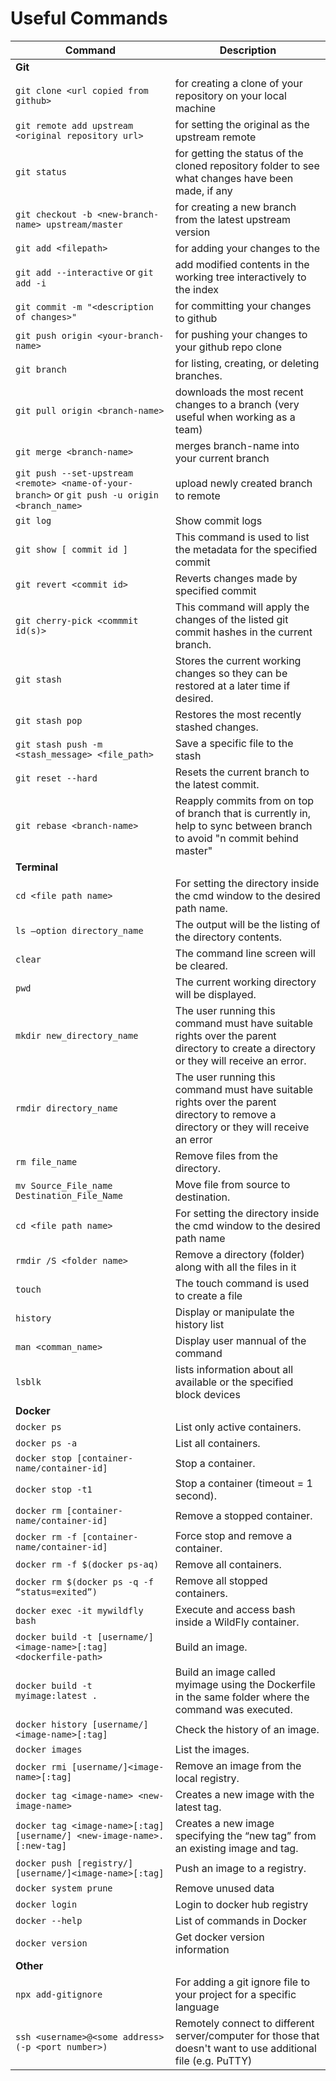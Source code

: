# Useful Commands

| Command | Description |
| ------- | ----------- |
| **Git** |
`git clone <url copied from github>` | for creating a clone of your repository on your local machine
`git remote add upstream <original repository url>` | for setting the original as the upstream remote
`git status` | for getting the status of the cloned repository folder to see what changes have been made, if any
`git checkout -b <new-branch-name> upstream/master` | for creating a new branch from the latest upstream version
`git add <filepath>` | for adding your changes to the <filepath>
`git add --interactive` or `git add -i` | add modified contents in the working tree interactively to the index
`git commit -m "<description of changes>"` | for committing your changes to github
`git push origin <your-branch-name>` | for pushing your changes to your github repo clone
`git branch` | for listing, creating, or deleting branches.
`git pull origin <branch-name>` | downloads the most recent changes to a branch (very useful when working as a team) 
`git merge <branch-name>` | merges branch-name into your current branch
`git push --set-upstream <remote> <name-of-your-branch>` or `git push -u origin <branch_name>` | upload newly created branch to remote 
`git log` | Show commit logs 
`git show [ commit id ]` | This command is used to list the metadata for the specified commit 
`git revert <commit id>` | Reverts changes made by specified commit 
`git cherry-pick <commmit id(s)>` | This command will apply the changes of the listed git commit hashes in the current branch.
`git stash` | Stores the current working changes so they can be restored at a later time if desired.
`git stash pop` | Restores the most recently stashed changes.
`git stash push -m <stash_message> <file_path>` | Save a specific file to the stash
`git reset --hard` | Resets the current branch to the latest commit.
`git rebase <branch-name>` | Reapply commits from <branch-name> on top of branch that is currently in, help to sync between branch to avoid "n commit behind master"
| **Terminal** |
`cd <file path name>` | For setting the directory inside the cmd window to the desired path name.
`ls –option directory_name` | The output will be the listing of the directory contents.
`clear` | The command line screen will be cleared.
`pwd` | The current working directory will be displayed.
`mkdir new_directory_name` | The user running this command must have suitable rights over the parent directory to create a directory or they will receive an error.
`rmdir directory_name`| The user running this command must have suitable rights over the parent directory to remove a directory or they will receive an error
`rm file_name` | Remove files from the directory.
`mv Source_File_name Destination_File_Name` | Move file from source to destination.
`cd <file path name>` | For setting the directory inside the cmd window to the desired path name
`rmdir /S <folder name>` | Remove a directory (folder) along with all the files in it
`touch` | The touch command is used to create a file
`history` | Display or manipulate the history list
`man <comman_name>` | Display user mannual of the command
`lsblk` | lists information about all available or the specified block devices
| **Docker** |
`docker ps` |  List only active containers.
`docker ps -a` |  List all containers.
`docker stop [container-name/container-id]` |  Stop a container.
`docker stop -t1` | Stop a container (timeout = 1 second).
`docker rm [container-name/container-id]` |  Remove a stopped container.
`docker rm -f [container-name/container-id]` | Force stop and remove a container.
`docker rm -f $(docker ps-aq)` |  Remove all containers.
`docker rm $(docker ps -q -f “status=exited”)` | Remove all stopped containers.
`docker exec -it mywildfly bash` |  Execute and access bash inside a WildFly container.
`docker build -t [username/]<image-name>[:tag] <dockerfile-path>` | Build an image.
`docker build -t myimage:latest .` | Build an image called myimage using the Dockerfile in the same folder where the command was executed.
`docker history [username/]<image-name>[:tag]` | Check the history of an image.
`docker images` | List the images.
`docker rmi [username/]<image-name>[:tag]` | Remove an image from the local registry.
`docker tag <image-name> <new-image-name>` | Creates a new image with the latest tag.
`docker tag <image-name>[:tag][username/] <new-image-name>.[:new-tag]` | Creates a new image specifying the “new tag” from an existing image and tag.
`docker push [registry/][username/]<image-name>[:tag]` | Push an image to a registry.
`docker system prune` | Remove unused data
`docker login` | Login to docker hub registry
`docker --help` | List of commands in Docker
`docker version` | Get docker version information
| **Other** |
`npx add-gitignore` | For adding a git ignore file to your project for a specific language
`ssh <username>@<some address> (-p <port number>)` | Remotely connect to different server/computer for those that doesn't want to use additional file (e.g. PuTTY)
